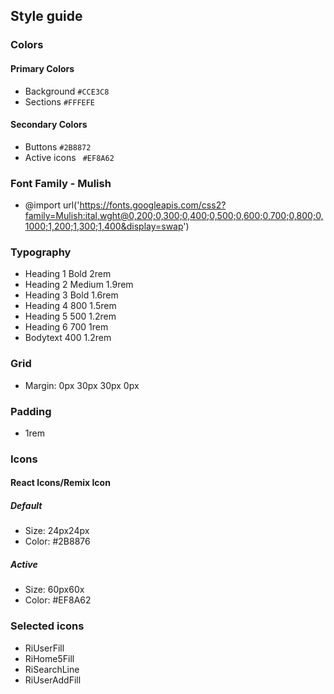 ## Style guide

### Colors

#### Primary Colors

-   Background
    `#CCE3C8`
-   Sections
    `#FFFEFE `

#### Secondary Colors

-   Buttons
    `#2B8872`
-   Active icons
    ` #EF8A62`

### Font Family - Mulish

-   @import url('https://fonts.googleapis.com/css2?family=Mulish:ital,wght@0,200;0,300;0,400;0,500;0,600;0,700;0,800;0,1000;1,200;1,300;1,400&display=swap')

### Typography

-   Heading 1 Bold 2rem
-   Heading 2 Medium 1.9rem
-   Heading 3 Bold 1.6rem
-   Heading 4 800 1.5rem
-   Heading 5 500 1.2rem
-   Heading 6 700 1rem
-   Bodytext 400 1.2rem

### Grid

-   Margin: 0px 30px 30px 0px

### Padding

-   1rem

### Icons

#### React Icons/Remix Icon

##### Default

-   Size: 24px24px
-   Color: #2B8876

##### Active

-   Size: 60px60x
-   Color: #EF8A62

### Selected icons

-   RiUserFill
-   RiHome5Fill
-   RiSearchLine
-   RiUserAddFill

